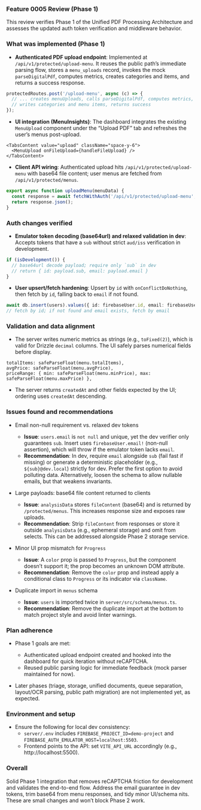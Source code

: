 ### Feature 0005 Review (Phase 1)

This review verifies Phase 1 of the Unified PDF Processing Architecture and assesses the updated auth token verification and middleware behavior.

### What was implemented (Phase 1)

- **Authenticated PDF upload endpoint**: Implemented at `/api/v1/protected/upload-menu`. It reuses the public path’s immediate parsing flow, stores a `menu_uploads` record, invokes the mock `parseDigitalPdf`, computes metrics, creates categories and items, and returns a success response.

```542:673:server/src/api.ts
protectedRoutes.post('/upload-menu', async (c) => {
  // ... creates menuUploads, calls parseDigitalPdf, computes metrics,
  // writes categories and menu items, returns success
});
```

- **UI integration (MenuInsights)**: The dashboard integrates the existing `MenuUpload` component under the “Upload PDF” tab and refreshes the user’s menus post-upload.

```367:373:ui/src/pages/MenuInsights.tsx
<TabsContent value="upload" className="space-y-6">
  <MenuUpload onFileUpload={handleFileUpload} />
</TabsContent>
```

- **Client API wiring**: Authenticated upload hits `/api/v1/protected/upload-menu` with base64 file content; user menus are fetched from `/api/v1/protected/menus`.

```54:66:ui/src/lib/serverComm.ts
export async function uploadMenu(menuData) {
  const response = await fetchWithAuth('/api/v1/protected/upload-menu', { ... });
  return response.json();
}
```

### Auth changes verified

- **Emulator token decoding (base64url) and relaxed validation in dev**: Accepts tokens that have a `sub` without strict `aud/iss` verification in development.

```33:59:server/src/lib/firebase-auth.ts
if (isDevelopment()) {
  // base64url decode payload; require only `sub` in dev
  // return { id: payload.sub, email: payload.email }
}
```

- **User upsert/fetch hardening**: Upsert by `id` with `onConflictDoNothing`, then fetch by `id`, falling back to `email` if not found.

```28:57:server/src/middleware/auth.ts
await db.insert(users).values({ id: firebaseUser.id, email: firebaseUser.email!, ... }).onConflictDoNothing();
// fetch by id; if not found and email exists, fetch by email
```

### Validation and data alignment

- The server writes numeric metrics as strings (e.g., `toFixed(2)`), which is valid for Drizzle `decimal` columns. The UI safely parses numerical fields before display.

```91:105:ui/src/pages/MenuInsights.tsx
totalItems: safeParseFloat(menu.totalItems),
avgPrice: safeParseFloat(menu.avgPrice),
priceRange: { min: safeParseFloat(menu.minPrice), max: safeParseFloat(menu.maxPrice) },
```

- The server returns `createdAt` and other fields expected by the UI; ordering uses `createdAt` descending.

### Issues found and recommendations

- Email non-null requirement vs. relaxed dev tokens
  - **Issue**: `users.email` is `not null` and unique, yet the dev verifier only guarantees `sub`. Insert uses `firebaseUser.email!` (non-null assertion), which will throw if the emulator token lacks `email`.
  - **Recommendation**: In dev, require `email` alongside `sub` (fail fast if missing) or generate a deterministic placeholder (e.g., `${sub}@dev.local`) strictly for dev. Prefer the first option to avoid polluting data. Alternatively, loosen the schema to allow nullable emails, but that weakens invariants.

- Large payloads: base64 file content returned to clients
  - **Issue**: `analysisData` stores `fileContent` (base64) and is returned by `/protected/menus`. This increases response size and exposes raw uploads.
  - **Recommendation**: Strip `fileContent` from responses or store it outside `analysisData` (e.g., ephemeral storage) and omit from selects. This can be addressed alongside Phase 2 storage service.

- Minor UI prop mismatch for `Progress`
  - **Issue**: A `color` prop is passed to `Progress`, but the component doesn’t support it; the prop becomes an unknown DOM attribute.
  - **Recommendation**: Remove the `color` prop and instead apply a conditional class to `Progress` or its indicator via `className`.

- Duplicate import in `menus` schema
  - **Issue**: `users` is imported twice in `server/src/schema/menus.ts`.
  - **Recommendation**: Remove the duplicate import at the bottom to match project style and avoid linter warnings.

### Plan adherence

- Phase 1 goals are met:
  - Authenticated upload endpoint created and hooked into the dashboard for quick iteration without reCAPTCHA.
  - Reused public parsing logic for immediate feedback (mock parser maintained for now).

- Later phases (triage, storage, unified documents, queue separation, layout/OCR parsing, public path migration) are not implemented yet, as expected.

### Environment and setup

- Ensure the following for local dev consistency:
  - `server/.env` includes `FIREBASE_PROJECT_ID=demo-project` and `FIREBASE_AUTH_EMULATOR_HOST=localhost:5503`.
  - Frontend points to the API: set `VITE_API_URL` accordingly (e.g., http://localhost:5500).

### Overall

Solid Phase 1 integration that removes reCAPTCHA friction for development and validates the end-to-end flow. Address the email guarantee in dev tokens, trim base64 from menu responses, and tidy minor UI/schema nits. These are small changes and won’t block Phase 2 work.


